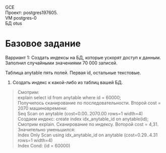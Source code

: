 GCE   
Проект: postgres197605.  
VM postgres-0  
БД otus

# Базовое задание 
Варриант 1: Создать индексы на БД, которые ускорят доступ к данным.    
Заполнил случайными значениями 70 000 записей.    

Таблица anytable пять полей. Первая id, остальные текстовые. 

1. Создать индекс к какой-либо из таблиц вашей БД.
 
> Смотрим:    
> explain select id from anytable where id = 60000;    
> Получилось сканирование по последовательности. Второй cost = 2070 машиновремени:   
> Seq Scan on anytable  (cost=0.00..2070.00 rows=1 width=4)   
> Создаем индекс: 
> create index idx_anytable_id on anytable(id);  
> Смотрим explain. Сканирование по индексу. Воторой cost = 4,31. Значительно уменьшился:   
> Index Only Scan using idx_anytable_id on anytable  (cost=0.29..4.31 rows=1 width=4)   
>  Index Cond: (id = 60000) 
